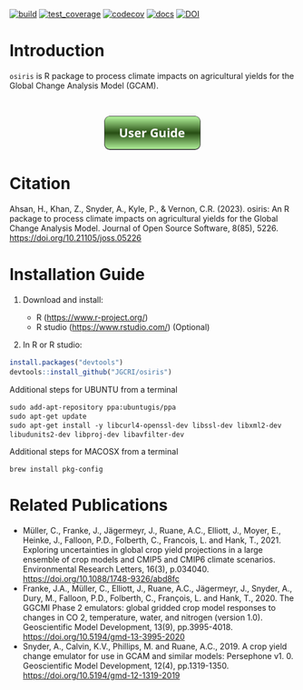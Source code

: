 <!-- badges: start -->
[![build](https://github.com/JGCRI/osiris/workflows/build/badge.svg)](https://github.com/JGCRI/osiris/workflows/build/badge.svg?branch=main)
[![test_coverage](https://github.com/JGCRI/osiris/actions/workflows/test_coverage.yml/badge.svg?branch=main)](https://github.com/JGCRI/osiris/actions/workflows/test_coverage.yml)
[![codecov](https://codecov.io/gh/JGCRI/osiris/branch/main/graph/badge.svg?token=XQ913U4IYM)](https://codecov.io/gh/JGCRI/osiris) 
[![docs](https://github.com/JGCRI/osiris/actions/workflows/docs.yaml/badge.svg?branch=main)](https://github.com/JGCRI/osiris/actions/workflows/docs.yaml)
[![DOI](https://joss.theoj.org/papers/10.21105/joss.05226/status.svg)](https://doi.org/10.21105/joss.05226)
<!-- badges: end -->


<!-- ------------------------>
<!-- ------------------------>
# <a name="Introduction"></a>Introduction
<!-- ------------------------>
<!-- ------------------------>

`osiris` is R package to process climate impacts on agricultural yields for the Global Change Analysis Model (GCAM).

<br>

<p align="center">
<a href="https://jgcri.github.io/osiris/articles/vignette.html" target="_blank"><img src="https://github.com/JGCRI/jgcricolors/blob/main/vignettes/button_user_guide.PNG?raw=true" alt="https://jgcri.github.io/osiris/articles/vignette.html" height="60"/></a> 
</p>

<!-- ------------------------>
<!-- ------------------------>
# <a name="Citation"></a>Citation
<!-- ------------------------>
<!-- ------------------------>
Ahsan, H., Khan, Z., Snyder, A., Kyle, P., & Vernon, C.R. (2023). osiris: An R package to process climate impacts on agricultural yields for the Global Change Analysis Model. Journal of Open Source Software, 8(85), 5226. https://doi.org/10.21105/joss.05226 

<!-- ------------------------>
<!-- ------------------------>
# <a name="InstallGuide"></a>Installation Guide
<!-- ------------------------>
<!-- ------------------------>

1. Download and install:
    - R (https://www.r-project.org/)
    - R studio (https://www.rstudio.com/) (Optional)
    
    
2. In R or R studio:

```r
install.packages("devtools")
devtools::install_github("JGCRI/osiris")
```

Additional steps for UBUNTU from a terminal
```
sudo add-apt-repository ppa:ubuntugis/ppa
sudo apt-get update
sudo apt-get install -y libcurl4-openssl-dev libssl-dev libxml2-dev libudunits2-dev libproj-dev libavfilter-dev
```

Additional steps for MACOSX from a terminal
```
brew install pkg-config
```


<!-- ------------------------>
<!-- ------------------------>
# <a name="Publications"></a>Related Publications
<!-- ------------------------>
<!-- ------------------------>

- Müller, C., Franke, J., Jägermeyr, J., Ruane, A.C., Elliott, J., Moyer, E., Heinke, J., Falloon, P.D., Folberth, C., Francois, L. and Hank, T., 2021. Exploring uncertainties in global crop yield projections in a large ensemble of crop models and CMIP5 and CMIP6 climate scenarios. Environmental Research Letters, 16(3), p.034040. https://doi.org/10.1088/1748-9326/abd8fc
- Franke, J.A., Müller, C., Elliott, J., Ruane, A.C., Jägermeyr, J., Snyder, A., Dury, M., Falloon, P.D., Folberth, C., François, L. and Hank, T., 2020. The GGCMI Phase 2 emulators: global gridded crop model responses to changes in CO 2, temperature, water, and nitrogen (version 1.0). Geoscientific Model Development, 13(9), pp.3995-4018. https://doi.org/10.5194/gmd-13-3995-2020
- Snyder, A., Calvin, K.V., Phillips, M. and Ruane, A.C., 2019. A crop yield change emulator for use in GCAM and similar models: Persephone v1. 0. Geoscientific Model Development, 12(4), pp.1319-1350. https://doi.org/10.5194/gmd-12-1319-2019

  
